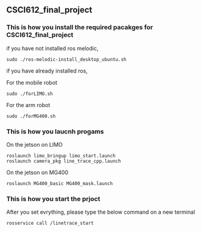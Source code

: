 ## CSCI612_final_project

### This is how you install the required pacakges for CSCI612_final_project

if you have not installed ros melodic,
```
sudo ./ros-melodic-install_desktop_ubuntu.sh
```
if you have already installed ros,

For the mobile robot
```
sudo ./forLIMO.sh
```

For the arm robot
```
sudo ./forMG400.sh
```

### This is how you laucnh progams

On the jetson on LIMO
```
roslaunch limo_bringup limo_start.launch
roslaunch camera_pkg line_trace_cpp.launch
```

On the jetson on MG400
```
roslaunch MG400_basic MG400_mask.launch
```

### This is how you start the prjoct
After you set evrything, please type the below command on a new terminal
```
rosservice call /linetrace_start
```
